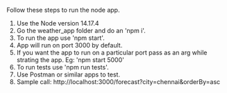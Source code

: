 Follow these steps to run the node app.

1. Use the Node version 14.17.4
2. Go the weather_app folder and do an 'npm i'.
3. To run the app use 'npm start'.
4. App will run on port 3000 by default.
5. If you want the app to run on a particular port pass as an arg while strating the app. Eg: 'npm start 5000'
6. To run tests use 'npm run tests'.
7. Use Postman or similar apps to test.
8. Sample call: http://localhost:3000/forecast?city=chennai&orderBy=asc
